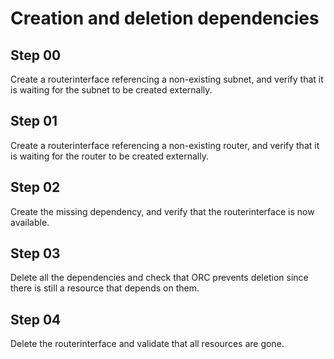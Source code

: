 # Creation and deletion dependencies

## Step 00

Create a routerinterface referencing a non-existing subnet, and verify that it is waiting for the subnet to be created externally.

## Step 01

Create a routerinterface referencing a non-existing router, and verify that it is waiting for the router to be created externally.

## Step 02

Create the missing dependency, and verify that the routerinterface is now available.

## Step 03

Delete all the dependencies and check that ORC prevents deletion since there is still a resource that depends on them.

## Step 04

Delete the routerinterface and validate that all resources are gone.
